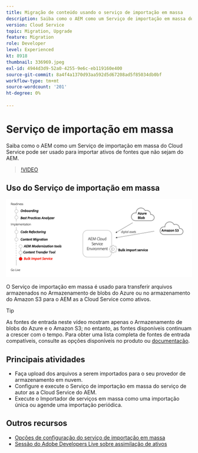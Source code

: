 ```yaml
---
title: Migração de conteúdo usando o serviço de importação em massa
description: Saiba como o AEM como um Serviço de importação em massa do Cloud Service pode ser usado para importar ativos de fontes que não sejam do AEM.
version: Cloud Service
topic: Migration, Upgrade
feature: Migration
role: Developer
level: Experienced
kt: 8918
thumbnail: 336969.jpeg
exl-id: 4944d3d9-52a0-4255-9e6c-eb119160e400
source-git-commit: 8a4f4a1370d93aa592d5d67208ad5f85034db0bf
workflow-type: tm+mt
source-wordcount: '201'
ht-degree: 0%

---
```


# Serviço de importação em massa

Saiba como o AEM como um Serviço de importação em massa do Cloud Service pode ser usado para importar ativos de fontes que não sejam do AEM.



>[!VIDEO](https://video.tv.adobe.com/v/336969?quality=12&learn=on)

## Uso do Serviço de importação em massa

![Ciclo de vida do Serviço de importação em massa](../assets/bulk-import-service.png)

O Serviço de importação em massa é usado para transferir arquivos armazenados no Armazenamento de blobs do Azure ou no armazenamento do Amazon S3 para o AEM as a Cloud Service como ativos.

>[!TIP]
>
> As fontes de entrada neste vídeo mostram apenas o Armazenamento de blobs do Azure e o Amazon S3; no entanto, as fontes disponíveis continuam a crescer com o tempo. Para obter uma lista completa de fontes de entrada compatíveis, consulte as opções disponíveis no produto ou [documentação](https://experienceleague.adobe.com/docs/experience-manager-cloud-service/content/assets/manage/add-assets.html#bulk-upload).

## Principais atividades

+ Faça upload dos arquivos a serem importados para o seu provedor de armazenamento em nuvem.
+ Configure e execute o Serviço de importação em massa do serviço de autor as a Cloud Service do AEM.
+ Execute o Importador de serviços em massa como uma importação única ou agende uma importação periódica.

## Outros recursos

+ [Opções de configuração do serviço de importação em massa](https://experienceleague.adobe.com/docs/experience-manager-cloud-service/content/assets/manage/add-assets.html#configure-bulk-ingestor-tool)
+ [Sessão do Adobe Developers Live sobre assimilação de ativos](https://experienceleague.adobe.com/docs/adobe-developers-live-events/events/2021/feb2021/asset-bulk-ingestion.html)

